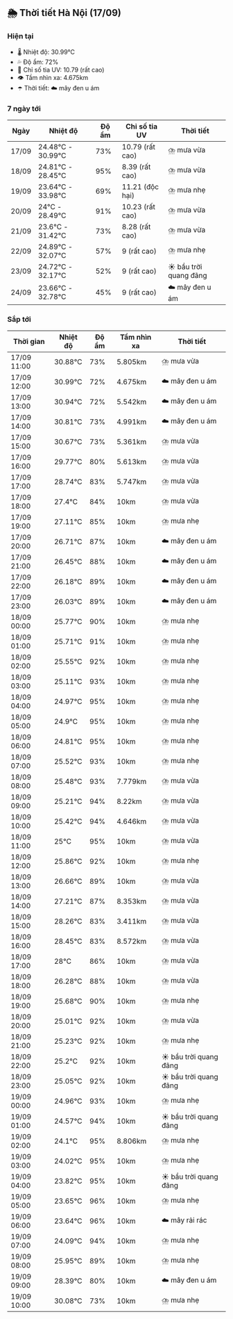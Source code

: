 ## 🌦️ Thời tiết Hà Nội (17/09)

### Hiện tại

- 🌡️ Nhiệt độ: 30.99℃
- 💦 Độ ẩm: 72%
- 🌟 Chỉ số tia UV: 10.79 (rất cao)
- 👁️ Tầm nhìn xa: 4.675km
- ☂️ Thời tiết: ☁️ mây đen u ám

### 7 ngày tới

| Ngày | Nhiệt độ | Độ ẩm | Chỉ số tia UV | Thời tiết |
| --- | --- | --- | --- | --- |
| 17/09 | 24.48℃ - 30.99℃ | 73% | 10.79 (rất cao) | ⛈️ mưa vừa |
| 18/09 | 24.81℃ - 28.45℃ | 95% | 8.39 (rất cao) | ⛈️ mưa vừa |
| 19/09 | 23.64℃ - 33.98℃ | 69% | 11.21 (độc hại) | ⛈️ mưa nhẹ |
| 20/09 | 24℃ - 28.49℃ | 91% | 10.23 (rất cao) | ⛈️ mưa vừa |
| 21/09 | 23.6℃ - 31.42℃ | 73% | 8.28 (rất cao) | ⛈️ mưa vừa |
| 22/09 | 24.89℃ - 32.07℃ | 57% | 9 (rất cao) | ⛈️ mưa nhẹ |
| 23/09 | 24.72℃ - 32.17℃ | 52% | 9 (rất cao) | ☀️ bầu trời quang đãng |
| 24/09 | 23.66℃ - 32.78℃ | 45% | 9 (rất cao) | ☁️ mây đen u ám |

### Sắp tới

| Thời gian | Nhiệt độ | Độ ẩm | Tầm nhìn xa | Thời tiết |
| --- | --- | --- | --- | --- |
| 17/09 11:00 | 30.88℃ | 73% | 5.805km | ⛈️ mưa vừa |
| 17/09 12:00 | 30.99℃ | 72% | 4.675km | ☁️ mây đen u ám |
| 17/09 13:00 | 30.94℃ | 72% | 5.542km | ☁️ mây đen u ám |
| 17/09 14:00 | 30.81℃ | 73% | 4.991km | ☁️ mây đen u ám |
| 17/09 15:00 | 30.67℃ | 73% | 5.361km | ⛈️ mưa vừa |
| 17/09 16:00 | 29.77℃ | 80% | 5.613km | ⛈️ mưa vừa |
| 17/09 17:00 | 28.74℃ | 83% | 5.747km | ⛈️ mưa vừa |
| 17/09 18:00 | 27.4℃ | 84% | 10km | ⛈️ mưa vừa |
| 17/09 19:00 | 27.11℃ | 85% | 10km | ⛈️ mưa nhẹ |
| 17/09 20:00 | 26.71℃ | 87% | 10km | ☁️ mây đen u ám |
| 17/09 21:00 | 26.45℃ | 88% | 10km | ☁️ mây đen u ám |
| 17/09 22:00 | 26.18℃ | 89% | 10km | ☁️ mây đen u ám |
| 17/09 23:00 | 26.03℃ | 89% | 10km | ☁️ mây đen u ám |
| 18/09 00:00 | 25.77℃ | 90% | 10km | ⛈️ mưa nhẹ |
| 18/09 01:00 | 25.71℃ | 91% | 10km | ⛈️ mưa nhẹ |
| 18/09 02:00 | 25.55℃ | 92% | 10km | ⛈️ mưa nhẹ |
| 18/09 03:00 | 25.11℃ | 93% | 10km | ⛈️ mưa nhẹ |
| 18/09 04:00 | 24.97℃ | 95% | 10km | ⛈️ mưa nhẹ |
| 18/09 05:00 | 24.9℃ | 95% | 10km | ⛈️ mưa nhẹ |
| 18/09 06:00 | 24.81℃ | 95% | 10km | ⛈️ mưa nhẹ |
| 18/09 07:00 | 25.52℃ | 93% | 10km | ⛈️ mưa nhẹ |
| 18/09 08:00 | 25.48℃ | 93% | 7.779km | ⛈️ mưa vừa |
| 18/09 09:00 | 25.21℃ | 94% | 8.22km | ⛈️ mưa vừa |
| 18/09 10:00 | 25.42℃ | 94% | 4.646km | ⛈️ mưa vừa |
| 18/09 11:00 | 25℃ | 95% | 10km | ⛈️ mưa vừa |
| 18/09 12:00 | 25.86℃ | 92% | 10km | ⛈️ mưa nhẹ |
| 18/09 13:00 | 26.66℃ | 89% | 10km | ⛈️ mưa vừa |
| 18/09 14:00 | 27.21℃ | 87% | 8.353km | ⛈️ mưa vừa |
| 18/09 15:00 | 28.26℃ | 83% | 3.411km | ⛈️ mưa vừa |
| 18/09 16:00 | 28.45℃ | 83% | 8.572km | ⛈️ mưa vừa |
| 18/09 17:00 | 28℃ | 86% | 10km | ⛈️ mưa vừa |
| 18/09 18:00 | 26.28℃ | 88% | 10km | ⛈️ mưa vừa |
| 18/09 19:00 | 25.68℃ | 90% | 10km | ⛈️ mưa nhẹ |
| 18/09 20:00 | 25.01℃ | 92% | 10km | ⛈️ mưa vừa |
| 18/09 21:00 | 25.23℃ | 92% | 10km | ⛈️ mưa nhẹ |
| 18/09 22:00 | 25.2℃ | 92% | 10km | ☀️ bầu trời quang đãng |
| 18/09 23:00 | 25.05℃ | 92% | 10km | ☀️ bầu trời quang đãng |
| 19/09 00:00 | 24.96℃ | 93% | 10km | ⛈️ mưa nhẹ |
| 19/09 01:00 | 24.57℃ | 94% | 10km | ☀️ bầu trời quang đãng |
| 19/09 02:00 | 24.1℃ | 95% | 8.806km | ⛈️ mưa nhẹ |
| 19/09 03:00 | 24.02℃ | 95% | 10km | ⛈️ mưa nhẹ |
| 19/09 04:00 | 23.82℃ | 95% | 10km | ☀️ bầu trời quang đãng |
| 19/09 05:00 | 23.65℃ | 96% | 10km | ⛈️ mưa nhẹ |
| 19/09 06:00 | 23.64℃ | 96% | 10km | ☁️ mây rải rác |
| 19/09 07:00 | 24.09℃ | 94% | 10km | ⛈️ mưa nhẹ |
| 19/09 08:00 | 25.95℃ | 89% | 10km | ⛈️ mưa nhẹ |
| 19/09 09:00 | 28.39℃ | 80% | 10km | ☁️ mây đen u ám |
| 19/09 10:00 | 30.08℃ | 73% | 10km | ⛈️ mưa nhẹ |
